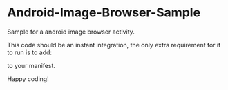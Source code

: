# Android-Image-Browser-Sample
Sample for a android image browser activity.

This code should be an instant integration, the only extra requirement for it to run is to add:

<uses-permission android:name="android.permission.READ_EXTERNAL_STORAGE" />

to your manifest.

Happy coding!